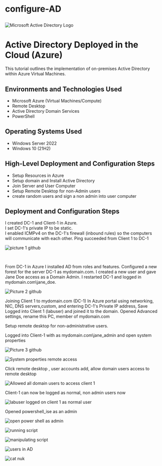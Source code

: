 # configure-AD<p align="center">
<img src="https://i.imgur.com/pU5A58S.png" alt="Microsoft Active Directory Logo"/>
</p>

<h1>Active Directory Deployed in the Cloud (Azure)</h1>
This tutorial outlines the implementation of on-premises Active Directory within Azure Virtual Machines.<br />




<h2>Environments and Technologies Used</h2>

- Microsoft Azure (Virtual Machines/Compute)
- Remote Desktop
- Active Directory Domain Services
- PowerShell

<h2>Operating Systems Used </h2>

- Windows Server 2022
- Windows 10 (21H2)

<h2>High-Level Deployment and Configuration Steps</h2>

- Setup Resources in Azure
- Setup domain and Install Active Directory
- Join Server and User Computer
- Setup Remote Desktop for non-Admin users
- create random users and sign a non admin into user computer



<h2>Deployment and Configuration Steps</h2>

I created DC-1 and Client-1 in Azure.  
I set DC-1's private IP to be static.  
I enabled ICMPv4 on the DC-1's firewall (inbound rules) so the computers will communicate with each other.
Ping succeeded from Client 1 to DC-1


![picture 1 github](https://github.com/candlelady94/Configure-AD/assets/146590015/2f0100ed-ee53-4b90-ab86-e84ce99e3115)





<p>


  
</p>
<p>
</p>
<br />

<p>
From DC-1 in Azure I installed AD from roles and features.
Configured a new forest for the server DC-1 as mydomain.com. 
I created a new user and gave Jane Doe access as a Domain Admin.
I restarted DC-1 and logged in mydomain.com\jane_doe.
  

![Picture 2 github](https://github.com/candlelady94/Configure-AD/assets/146590015/b347d4f6-2297-4285-b046-7da9f3c2f53a)
 



Joining Client 1 to mydomain.com (DC-1)
In Azure portal using networking, NIC, DNS servers,custom, and entering DC-1's Private IP address, Save 
Logged into Client 1 (labuser) and joined it to the domain. Opened Advanced settings, rename this PC, member of mydomain.com  

 
 <p> 
 Setup remote desktop for non-administrative users.
 <p>
 Logged into Client-1 with as mydomain.com\jane_admin and open system properties
   
![Picture 3 github](https://github.com/candlelady94/Configure-AD/assets/146590015/54b031eb-394d-4f60-8105-ee61151b247a)



![System properties remote access](https://github.com/candlelady94/Configure-AD/assets/146590015/a99d152e-310a-4ed4-97d2-7674e01f6953)


   
 </p>
 Click remote desktop , user accounts add, allow domain users access to remote desktop
 
![Allowed all domain users to access client 1](https://github.com/candlelady94/Configure-AD/assets/146590015/57f3877f-a1b5-4166-b4cc-45ad7188990e)

 
 Client-1 can now be logged as normal, non admin users now

 
![labuser logged on client 1 as normal user](https://github.com/candlelady94/Configure-AD/assets/146590015/3ac6ac3f-61a5-4e1e-9c6c-9951bf63df13)





Opened powershell_ise as an admin

![open power shell as admin](https://github.com/candlelady94/Configure-AD/assets/146590015/18b8a749-c61f-4cf3-b015-720425207918)



![running script](https://github.com/candlelady94/Configure-AD/assets/146590015/3005b9fe-c492-4f6d-ae01-8bf2181c99c7)


![manipulating script](https://github.com/candlelady94/Configure-AD/assets/146590015/34776e49-9e79-4fe4-8e34-8bf5718815ba)


![users in AD](https://github.com/candlelady94/Configure-AD/assets/146590015/e87da25a-0de8-4e46-8350-240722a787fe)

![cat nuk](https://github.com/candlelady94/Configure-AD/assets/146590015/7e145f52-ab6c-4f16-ba64-79891f8edec7)

</p>










